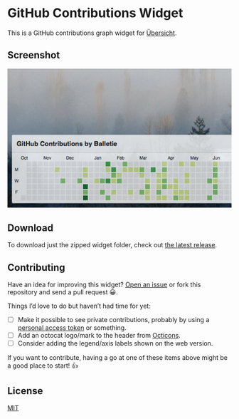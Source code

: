 # GitHub Contributions Widget

This is a GitHub contributions graph widget for [Übersicht](http://tracesof.net/uebersicht/).

## Screenshot

![GitHub contributions graph widget for übersicht](./screenshot.png)

## Download

To download just the zipped widget folder, check out [the latest release](https://github.com/cobyism/ubersicht-github/releases/latest).

## Contributing

Have an idea for improving this widget? [Open an issue](https://github.com/cobyism/ubersicht-github/issues/new) or fork this repository and send a pull request :grinning:.

Things I’d love to do but haven’t had time for yet:

- [ ] Make it possible to see private contributions, probably by using a [personal access token](https://github.com/settings/applications) or something.
- [ ] Add an octocat logo/mark to the header from [Octicons](https://octicons.github.com).
- [ ] Consider adding the legend/axis labels shown on the web version.

If you want to contribute, having a go at one of these items above might be a good place to start! :+1:

## License

[MIT](./LICENSE)
